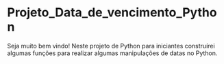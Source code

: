 # Projeto_Data_de_vencimento_Python

Seja muito bem vindo! Neste  projeto de Python para iniciantes construírei algumas funções para realizar algumas manipulações de datas no Python.
